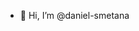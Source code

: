 - 👋 Hi, I’m @daniel-smetana


<!---
daniel-smetana/daniel-smetana is a ✨ special ✨ repository because its `README.md` (this file) appears on your GitHub profile.
You can click the Preview link to take a look at your changes.
--->
